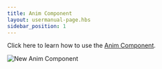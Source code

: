 ```yaml
---
title: Anim Component
layout: usermanual-page.hbs
sidebar_position: 1
---
```


Click here to learn how to use the [Anim Component][1].

![New Anim Component][2]

[1]: /user-manual/packs/components/anim/
[2]: /images/user-manual/anim/new_anim_component.png
